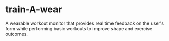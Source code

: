 # train-A-wear
A wearable workout monitor that provides real time feedback on the user's form while performing basic workouts to improve shape and exercise outcomes.
